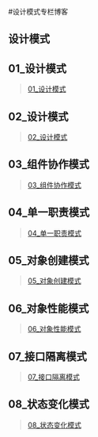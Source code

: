 #设计模式专栏博客

## 设计模式 

## 01_设计模式
> [01_设计模式](01_设计模式.md)


## 02_设计模式
> [02_设计模式](02_设计模式.md)

## 03_组件协作模式
> [03_组件协作模式](03_组件协作模式.md)

## 04_单一职责模式
> [04_单一职责模式](04_单一职责模式)

## 05_对象创建模式
> [05_对象创建模式](05_对象创建模式.md)
  
## 06_对象性能模式
> [06_对象性能模式](06_对象性能模式.md)
 
## 07_接口隔离模式 
> [07_接口隔离模式](07_接口隔离模式.md)

## 08_状态变化模式
> [08_状态变化模式](08_状态变化模式.md)
